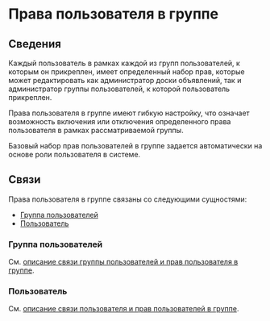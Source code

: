 # Права пользователя в группе

## Сведения

Каждый пользователь в рамках каждой из групп пользователей, к которым он прикреплен, имеет определенный набор прав,
которые может редактировать как администратор доски объявлений, так и администратор группы пользователей, к которой
пользователь прикреплен.

Права пользователя в группе имеют гибкую настройку, что означает возможность включения или отключения определенного
права пользователя в рамках рассматриваемой группы.

Базовый набор прав пользователей в группе задается автоматически на основе роли пользователя в системе.

## Связи

Права пользователя в группе связаны со следующими сущностями:

- [Группа пользователей](#группа-пользователей)
- [Пользователь](#пользователь)

### Группа пользователей

См. [описание связи группы пользователей и прав пользователя в группе](usergroup.md#группа-пользователей).

### Пользователь

См. [описание связи пользователя и прав пользователей в группе](user.md#права-пользователя-в-группе).


